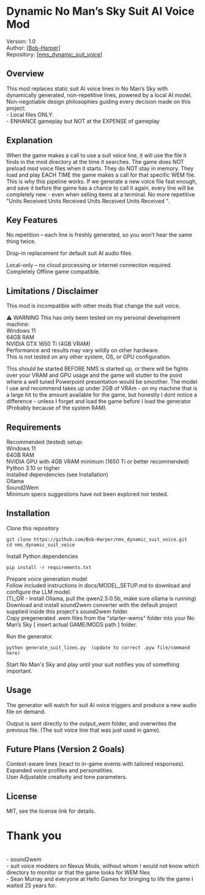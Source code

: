 # Dynamic No Man’s Sky Suit AI Voice Mod

Version: 1.0<br>
Author: [[Bob-Harper](https://github.com/Bob-Harper)]<br>
Repository: [[nms_dynamic_suit_voice](https://github.com/Bob-Harper/nms_dynamic_suit_voice)]

## Overview

This mod replaces static suit AI voice lines in No Man’s Sky with dynamically generated, non-repetitive lines, powered by a local AI model.<br>
Non-negotiable design philosophies guiding every decision made on this project:<br> - Local files ONLY.<br> - ENHANCE gameplay but NOT at the EXPENSE of gameplay

## Explanation

When the game makes a call to use a suit voice line, it will use the file it finds in the mod directory at the time it searches. The game does NOT preload mod voice files when it starts.  They do NOT stay in memory.  They load and play EACH TIME the game makes a call for that specific WEM file.  This is why this pipeline works.  If we generate a new voice file fast enough, and save it before the game has a chance to call it again, every line will be completely new - even when selling items at a terminal.  No more repetitive "Units Received Units Received Units Received Units Received ".

## Key Features

No repetition – each line is freshly generated, so you won’t hear the same thing twice.

Drop-in replacement for default suit AI audio files.

Local-only – no cloud processing or internet connection required. Completely Offline game compatible.



## Limitations / Disclaimer

This mod is incompatible with other mods that change the suit voice.

⚠️ WARNING
This has only been tested on my personal development machine:
<br>Windows 11
<br>64GB RAM
<br>NVIDIA GTX 1650 Ti (4GB VRAM)
<br>Performance and results may vary wildly on other hardware.
<br>This is not tested on any other system, OS, or GPU configuration.

This should be started BEFORE NMS is started up, or there will be fights over your VRAM and GPU usage and the game will stutter to the point where a well tuned Powerpoint presentation would be smoother.  The model I use and recommend takes up under 2GB of VRAm - on my machine that is a large hit to the amount available for the game, but honestly I dont notice a difference - unless I forget and load the game before I load the generator (Probably because of the system RAM).

## Requirements

Recommended (tested) setup:
<br>Windows 11
<br>64GB RAM
<br>NVIDIA GPU with 4GB VRAM minimum (1650 Ti or better recommended)
<br>Python 3.10 or higher
<br>Installed dependencies (see Installation)
<br>Ollama
<br>Sound2Wem
<br>Minimum specs suggestions have not been explored nor tested.

## Installation

Clone this repository
```
git clone https://github.com/Bob-Harper/nms_dynamic_suit_voice.git
cd nms_dynamic_suit_voice
```

Install Python dependencies
```
pip install -r requirements.txt
```

Prepare voice generation model
<br>Follow included instructions in docs/MODEL_SETUP.md to download and configure the LLM model.
<br>(TL;DR - Install Ollama, pull the qwen2.5:0.5b, make sure ollama is running)
<br>Download and install sound2wem converter with the default project supplied inside this project's sound2wem folder.
<br>Copy pregenerated .wem files from the "starter-wems" folder into your No Man’s Sky [ insert actual GAME/MODS path ] folder.

Run the generator.
```
python generate_suit_lines.py  (update to correct .pyw file/command here)
```

Start No Man's Sky and play until your suit notifies you of something important.

## Usage

The generator will watch for suit AI voice triggers and produce a new audio file on demand.

Output is sent directly to the output_wem folder, and overwrites the previous file. (The suit voice line that was just used in game).  

## Future Plans (Version 2 Goals)

Context-aware lines (react to in-game events with tailored responses).
<br>Expanded voice profiles and personalities.
<br>User Adjustable creativity and tone parameters.

## License

MIT, see the license link for details.

# Thank you
<br> - sound2wem
<br> - suit voice modders on Nexus Mods, without whom I would not know which directory to monitor or that the game looks for WEM files
<br> - Sean Murray and everyone at Hello Games for bringing to life the game I waited 25 years for.
